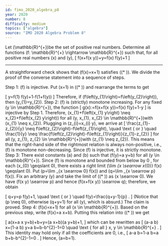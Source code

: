 ```yaml
---
id: fimo_2020_algebra_p8
year: 2020
number: 8
difficulty: medium
topics: ["algebra"]
source: "IMO 2020 Algebra Problem 8"
---
```


Let \(\mathbb{R}^{+}\)be the set of positive real numbers. Determine all functions \(f: \mathbb{R}^{+} \rightarrow \mathbb{R}^{+}\) such that, for all positive real numbers \(x\) and \(y\),
\[
f(x+f(x y))+y=f(x) f(y)+1
\]


---
A straightforward check shows that \(f(x)=x+1\) satisfies \((* )\). We divide the proof of the converse statement into a sequence of steps.

Step 1: \(f\) is injective.
Put \(x=1\) in \((* )\) and rearrange the terms to get

\[
y=f(1) f(y)+1-f(1+f(y))
\]
Therefore, if \(f\left(y_{1}\right)=f\left(y_{2}\right)\), then \(y_{1}=y_{2}\).
Step 2: \(f\) is (strictly) monotone increasing.
For any fixed \(y \in \mathbb{R}^{+}\), the function
\[
g(x):=f(x+f(x y))=f(x) f(y)+1-y
\]
is injective by Step 1. Therefore, \(x_{1}+f\left(x_{1} y\right) \neq x_{2}+f\left(x_{2} y\right)\) for all \(y, x_{1}, x_{2} \in \mathbb{R}^{+}\)with \(x_{1} \neq x_{2}\). Plugging in \(z_{i}=x_{i} y\), we arrive at
\[
\frac{z_{1}-z_{2}}{y} \neq f\left(z_{2}\right)-f\left(z_{1}\right), \quad \text { or } \quad \frac{1}{y} \neq \frac{f\left(z_{2}\right)-f\left(z_{1}\right)}{z_{1}-z_{2}}
\]
for all \(y, z_{1}, z_{2} \in \mathbb{R}^{+}\)with \(z_{1} \neq z_{2}\). This means that the right-hand side of the rightmost relation is always non-positive, i.e., \(f\) is monotone non-decreasing. Since \(f\) is injective, it is strictly monotone.
Step 3: There exist constants \(a\) and \(b\) such that \(f(y)=a y+b\) for all \(y \in \mathbb{R}^{+}\).
Since \(f\) is monotone and bounded from below by 0 , for each \(x_{0} \geqslant 0\), there exists a right limit \(\lim _{x \searrow x_{0}} f(x) \geqslant 0\). Put \(p=\lim _{x \searrow 0} f(x)\) and \(q=\lim _{x \searrow p} f(x)\).
Fix an arbitrary \(y\) and take the limit of \((* )\) as \(x \searrow 0\). We have \(f(x y) \searrow p\) and hence \(f(x+f(x y)) \searrow q\); therefore, we obtain

\[
q+y=p f(y)+1, \quad \text { or } \quad f(y)=\frac{q+y-1}{p} .
\]
(Notice that \(p \neq 0\), otherwise \(q+y=1\) for all \(y\), which is absurd.) The claim is proved. Step 4: \(f(x)=x+1\) for all \(x \in \mathbb{R}^{+}\).
Based on the previous step, write \(f(x)=a x+b\). Putting this relation into \((* )\) we get

\[
a(x+a x y+b)+b+y=(a x+b)(a y+b)+1,
\]
which can be rewritten as
\[
(a-a b) x+(1-a b) y+a b+b-b^{2}-1=0 \quad \text { for all } x, y \in \mathbb{R}^{+} .
\]
This identity may hold only if all the coefficients are 0, i.e.,
\[
a-a b=1-a b=a b+b-b^{2}-1=0 .
\]
Hence, \(a=b=1\).
